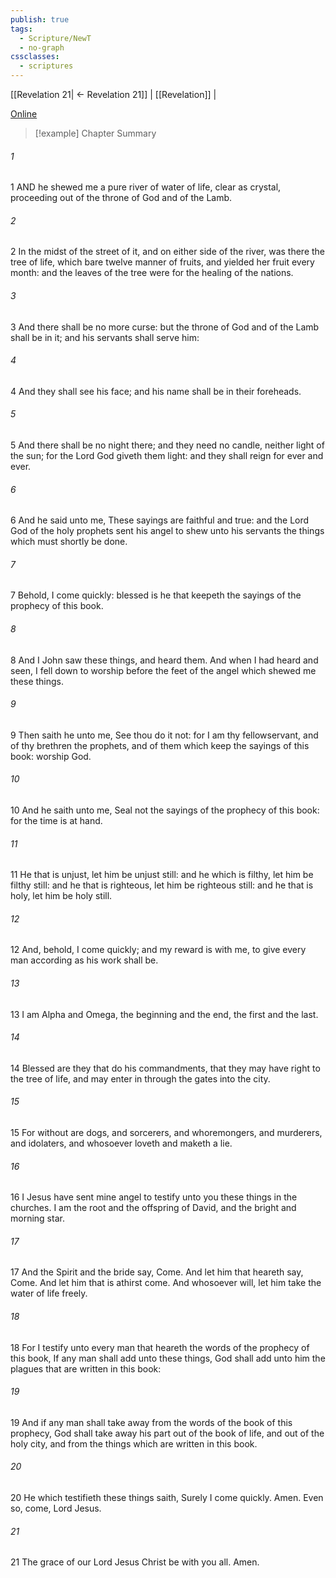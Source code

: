 ```yaml
---
publish: true
tags:
  - Scripture/NewT
  - no-graph
cssclasses:
  - scriptures
---
```

[[Revelation 21| ← Revelation 21]] | [[Revelation]] | 

[Online](https://churchofjesuschrist.org/study/scriptures/nt/rev/22?lang=eng)

>[!example] Chapter Summary
>
###### 1
1 AND he shewed me a pure river of water of life, clear as crystal, proceeding out of the throne of God and of the Lamb.
###### 2
2 In the midst of the street of it, and on either side of the river, was there the tree of life, which bare twelve manner of fruits, and yielded her fruit every month: and the leaves of the tree were for the healing of the nations.
###### 3
3 And there shall be no more curse: but the throne of God and of the Lamb shall be in it; and his servants shall serve him:
###### 4
4 And they shall see his face; and his name shall be in their foreheads.
###### 5
5 And there shall be no night there; and they need no candle, neither light of the sun; for the Lord God giveth them light: and they shall reign for ever and ever.
###### 6
6 And he said unto me, These sayings are faithful and true: and the Lord God of the holy prophets sent his angel to shew unto his servants the things which must shortly be done.
###### 7
7 Behold, I come quickly: blessed is he that keepeth the sayings of the prophecy of this book.
###### 8
8 And I John saw these things, and heard them. And when I had heard and seen, I fell down to worship before the feet of the angel which shewed me these things.
###### 9
9 Then saith he unto me, See thou do it not: for I am thy fellowservant, and of thy brethren the prophets, and of them which keep the sayings of this book: worship God.
###### 10
10 And he saith unto me, Seal not the sayings of the prophecy of this book: for the time is at hand.
###### 11
11 He that is unjust, let him be unjust still: and he which is filthy, let him be filthy still: and he that is righteous, let him be righteous still: and he that is holy, let him be holy still.
###### 12
12 And, behold, I come quickly; and my reward is with me, to give every man according as his work shall be.
###### 13
13 I am Alpha and Omega, the beginning and the end, the first and the last.
###### 14
14 Blessed are they that do his commandments, that they may have right to the tree of life, and may enter in through the gates into the city.
###### 15
15 For without are dogs, and sorcerers, and whoremongers, and murderers, and idolaters, and whosoever loveth and maketh a lie.
###### 16
16 I Jesus have sent mine angel to testify unto you these things in the churches. I am the root and the offspring of David, and the bright and morning star.
###### 17
17 And the Spirit and the bride say, Come. And let him that heareth say, Come. And let him that is athirst come. And whosoever will, let him take the water of life freely.
###### 18
18 For I testify unto every man that heareth the words of the prophecy of this book, If any man shall add unto these things, God shall add unto him the plagues that are written in this book:
###### 19
19 And if any man shall take away from the words of the book of this prophecy, God shall take away his part out of the book of life, and out of the holy city, and from the things which are written in this book.
###### 20
20 He which testifieth these things saith, Surely I come quickly. Amen. Even so, come, Lord Jesus.
###### 21
21 The grace of our Lord Jesus Christ be with you all. Amen.




